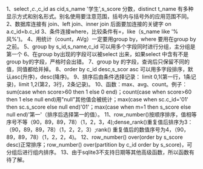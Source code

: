 1、select *,c.*,c_id as cid,s_name '学生',s_score 分数，distinct t_name 有多种显示方式和别名形式。别名使用要注意范围，括号内与括号外的应用范围不同。
2、数据库连接有 join、left join、inner join 后面要加连接的关键字 on a.c_id=b.c_id
3、条件连接where，比较条件有=，like（s_name like '%风%')。
4、用统计（count，AVg）一定要用group by，where 要用在group by 之前。
5、group by s_id,s_name,c_id 可以用多个字段同时进行分组，主分组是第一个
6、在group by出现的字段可以被select 出来，如果select 中含有不是group by的字段，严格时会出错。
7、group by 的字段，查询后只保留不同的值，同值都给并掉。
8、order by c_id desc,s_scor asc 可以用多字段排序，默认asc(升序)，desc(降序)。
9、排序后由条件选择记录： limit 0,1(第一行，1条记录)，limit 1,2(第2，3行，2条记录)。
10、函数：max、avg、count。例子：sum(case when score>60 then 1 else 0 end)；count(case when score>60 then 1 else null end)用"null"其他值会被统计；max(case when sc.c_id='01' then sc.s_score else null end)'01'；max(case when m=1 then s_score else null end)'第一'（排序后选择第一的值）。
11、row_number()按顺序排序，值相等序号不等（90，89，89，78）（1，2，3，4);dense_rank()重复值后排序为3：（90，89，89，78）（1，2，2，3）;rank() 重复值后的数值序号为4，（90，89，89，78）（1，2，2，4)。
12、row_number() over(order by s_score desc)正常排序；row_number() over(partition by c_id order by s_score)，可分组后进行组内排序。
13、由于sqlite3不支持日期等其他高级函数，所以函数有待了解。